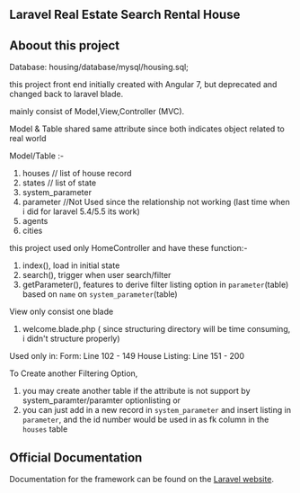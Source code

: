 ## Laravel Real Estate Search Rental House


## Aboout this project
Database:
housing/database/mysql/housing.sql; 

this project front end initially created with Angular 7, but deprecated and changed back to laravel blade.

mainly consist of Model,View,Controller (MVC).

Model & Table shared same attribute since both indicates object related to real world

Model/Table :-
1) houses // list of house record
2) states // list of state 
3) system_parameter 
4) parameter
//Not Used since the relationship not working (last time when i did for laravel 5.4/5.5 its work)
5) agents 
6) cities 

this project used only HomeController and have these function:-
1) index(), load in initial state
2) search(), trigger when user search/filter 
3) getParameter(), features to derive filter listing option in `parameter`(table) based on `name` on `system_parameter`(table) 

View only consist one blade
1) welcome.blade.php ( since structuring directory will be time consuming, i didn't structure properly)

Used only in:
Form: Line 102 - 149
House Listing: Line 151 - 200


To Create another Filtering Option,
1) you may create another table if the attribute is not support by system_paramter/paramter optionlisting or 
2) you can just add in a new record in `system_parameter` and insert listing in `parameter`, and the id number would be used in as fk column in the `houses` table 


## Official Documentation

Documentation for the framework can be found on the [Laravel website](http://laravel.com/docs).

